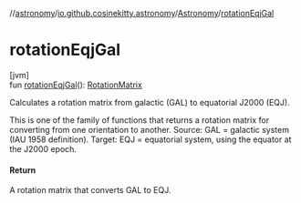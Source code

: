 //[astronomy](../../../index.md)/[io.github.cosinekitty.astronomy](../index.md)/[Astronomy](index.md)/[rotationEqjGal](rotation-eqj-gal.md)

# rotationEqjGal

[jvm]\
fun [rotationEqjGal](rotation-eqj-gal.md)(): [RotationMatrix](../-rotation-matrix/index.md)

Calculates a rotation matrix from galactic (GAL) to equatorial J2000 (EQJ).

This is one of the family of functions that returns a rotation matrix for converting from one orientation to another. Source: GAL = galactic system (IAU 1958 definition). Target: EQJ = equatorial system, using the equator at the J2000 epoch.

#### Return

A rotation matrix that converts GAL to EQJ.
